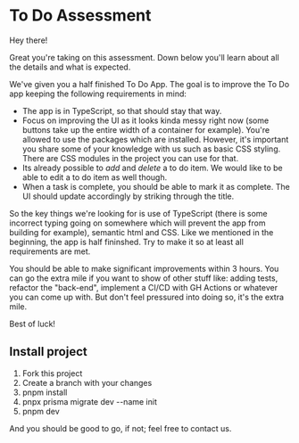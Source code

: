 # To Do Assessment

Hey there!

Great you're taking on this assessment. Down below you'll learn about all the details and what is expected.

We've given you a half finished To Do App. The goal is to improve the To Do app keeping the following requirements in mind:

- The app is in TypeScript, so that should stay that way.
- Focus on improving the UI as it looks kinda messy right now (some buttons take up the entire width of a container for example). You're allowed to use the packages which are installed. However, it's important you share some of your knowledge with us such as basic CSS styling. There are CSS modules in the project you can use for that.
- Its already possible to _add_ and _delete_ a to do item. We would like to be able to edit a to do item as well though.
- When a task is complete, you should be able to mark it as complete. The UI should update accordingly by striking through the title.

So the key things we're looking for is use of TypeScript (there is some incorrect typing going on somewhere which will prevent the app from building for example), semantic html and CSS. Like we mentioned in the beginning, the app is half fininshed. Try to make it so at least all requirements are met.

You should be able to make significant improvements within 3 hours. You can go the extra mile if you want to show of other stuff like: adding tests, refactor the "back-end", implement a CI/CD with GH Actions or whatever you can come up with. But don't feel pressured into doing so, it's the extra mile.

Best of luck!

## Install project

1. Fork this project
2. Create a branch with your changes
3. pnpm install
4. pnpx prisma migrate dev --name init
5. pnpm dev

And you should be good to go, if not; feel free to contact us.
